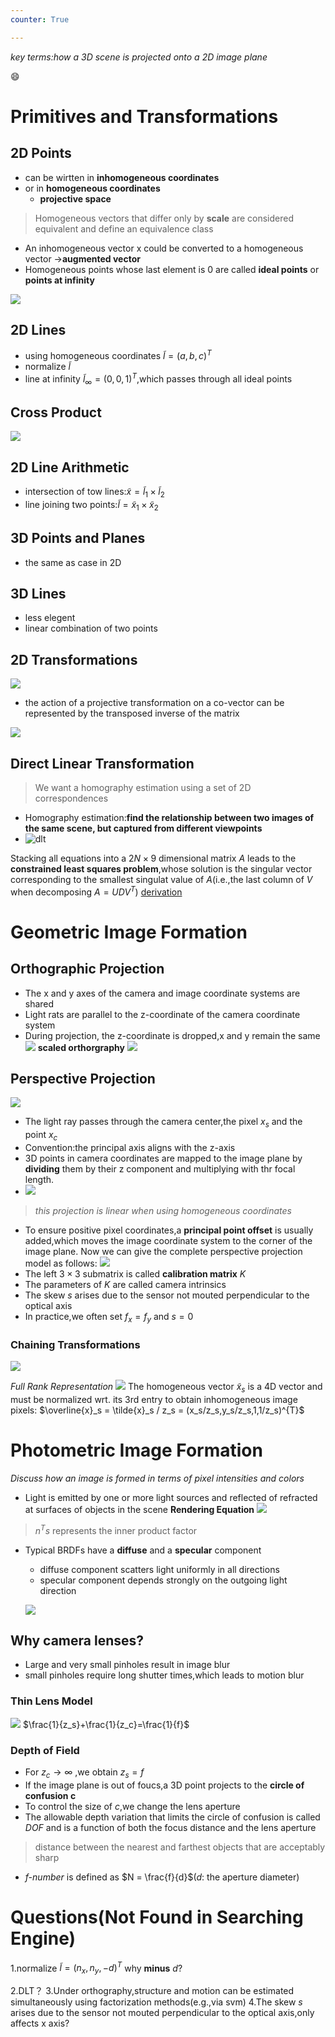 ```yaml
---
counter: True

---
```


*key terms:how a 3D scene is projected onto a 2D image plane*

:smile:

# Primitives and Transformations

## 2D Points

- can be wirtten in **inhomogeneous coordinates**
- or in **homogeneous coordinates**
  - **projective space**

> Homogeneous vectors that differ only by **scale** are considered equivalent and define an equivalence class

- An inhomogeneous vector x could be converted to a homogeneous vector ->**augmented vector**
- Homogeneous points whose last element is $0$ are called **ideal points** or **points at infinity**

![](image/2.1.png)



## 2D Lines

- using homogeneous coordinates $\widetilde{l}=(a,b,c)^{T}$
- normalize $\tilde{l}$  
- line at infinity $\tilde{l}_{\infty} = (0,0,1)^{T}$,which passes through all ideal points

## Cross Product
![](image/2.2.png)

## 2D Line Arithmetic

- intersection of tow lines:$\tilde{x} = \tilde{l}_1 \times \tilde{l}_2$
- line joining two points:$\tilde{l}=\tilde{x}_1 \times \tilde{x}_2$

## 3D Points and Planes

- the same as case in 2D

## 3D Lines

- less elegent
- linear combination of two points

##  2D Transformations

![](image/2.3.png)

- the action of a projective transformation on a co-vector can be represented by the transposed inverse of the matrix

![](image/2.4.png)

## Direct Linear Transformation

> We want a homography estimation using a set of 2D correspondences

- Homography estimation:**find the relationship between two images of the same scene, but captured from different viewpoints**
- ![dlt](image/dlt.png)

Stacking all equations into a $2N \times 9$ dimensional matrix $A$ leads to the **constrained least squares problem**,whose solution is the singular vector corresponding to the smallest singulat value of $A$(i.e.,the last column of $V$ when decomposing $A=UDV^T$)
[derivation](https://medium.com/@insight-in-plain-sight/estimating-the-homography-matrix-with-the-direct-linear-transform-dlt-ec6bbb82ee2b)

# Geometric Image Formation
## Orthographic Projection
- The x and y axes of the camera and image coordinate systems are shared
- Light rats are parallel to the z-coordinate of the camera coordinate system
- During projection, the z-coordinate is dropped,x and y remain the same
![](image/2.5.png)
**scaled orthorgraphy**
![](image/2.6.png)


## Perspective Projection
![](image/2.7.png)
- The light ray passes through the camera center,the pixel $x_s$ and the point $x_c$
- Convention:the principal axis aligns with the z-axis
- 3D points in camera coordinates are mapped to the image plane by **dividing** them by their z component and multiplying with thr focal length.
- ![](image/2.8.png)
> *this projection is linear when using homogeneous coordinates*

- To ensure positive pixel coordinates,a **principal point offset** is usually added,which moves the image coordinate system to the corner of the image plane.
Now we can give the complete perspective projection model as follows:
![](image/2.9.png)
- The left $3 \times 3$ submatrix is called **calibration matrix** $K$
- The parameters of $K$ are called camera intrinsics
- The skew $s$ arises due to the sensor not mouted perpendicular to the optical axis
- In practice,we often set $f_x =f_y$ and $s=0$
### Chaining Transformations
![](image/2.10.png)

*Full Rank Representation*
![](image/2.11.png)
The homogeneous vector $\tilde{x}_s$ is a 4D vector and must be normalized wrt. its 3rd entry to obtain inhomogeneous image pixels:
$\overline{x}_s = \tilde{x}_s / z_s = (x_s/z_s,y_s/z_s,1,1/z_s)^{T}$

# Photometric Image Formation
*Discuss how an image is formed in terms of pixel intensities and colors*
- Light is emitted by one or more light sources and reflected of refracted at surfaces of objects in the scene
**Rendering Equation**
![](image/2.12.png)
> $n^Ts$  represents the inner product factor

- Typical BRDFs have a **diffuse** and a **specular** component
	- diffuse component scatters light uniformly in all directions
	- specular component depends strongly on the outgoing light direction
	
	![](image/2.13.png)
## Why camera lenses?
- Large and very small pinholes result in image blur
- small pinholes require long shutter times,which leads to motion blur
### Thin Lens Model
![](image/2.14.png)
$\frac{1}{z_s}+\frac{1}{z_c}=\frac{1}{f}$

### Depth of Field
- For $z_c \rightarrow \infty$ ,we obtain $z_s=f$
- If the image plane is out of foucs,a 3D point projects to the **circle of confusion c**
- To control the size of $c$,we change the lens aperture
- The allowable depth variation that limits the circle of confusion is called *DOF* and is a function of both the focus distance and the lens aperture
> distance between the nearest and farthest objects that are acceptably sharp
- *f-number* is defined as $N = \frac{f}{d}$($d$: the aperture diameter)


# Questions(Not Found in Searching Engine)

1.normalize $\tilde{l} = (n_x,n_y,-d)^{T}$ why **minus** $d$?

2.DLT？
3.Under orthography,structure and motion can be estimated simultaneously using factorization methods(e.g.,via svm)
4.The skew $s$ arises due to the sensor not mouted perpendicular to the optical axis,only affects x axis?
